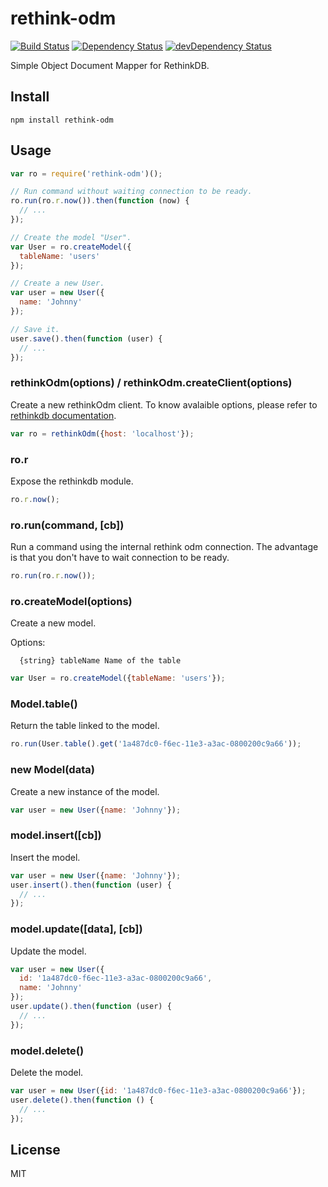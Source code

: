 # rethink-odm
[![Build Status](https://travis-ci.org/neoziro/rethink-odm.svg?branch=master)](https://travis-ci.org/neoziro/rethink-odm)
[![Dependency Status](https://david-dm.org/neoziro/rethink-odm.svg?theme=shields.io)](https://david-dm.org/neoziro/rethink-odm)
[![devDependency Status](https://david-dm.org/neoziro/rethink-odm/dev-status.svg?theme=shields.io)](https://david-dm.org/neoziro/rethink-odm#info=devDependencies)

Simple Object Document Mapper for RethinkDB.

## Install

```
npm install rethink-odm
```

## Usage

```js
var ro = require('rethink-odm')();

// Run command without waiting connection to be ready.
ro.run(ro.r.now()).then(function (now) {
  // ...
});

// Create the model "User".
var User = ro.createModel({
  tableName: 'users'
});

// Create a new User.
var user = new User({
  name: 'Johnny'
});

// Save it.
user.save().then(function (user) {
  // ...
});

```

### rethinkOdm(options) / rethinkOdm.createClient(options)

Create a new rethinkOdm client. To know avalaible options, please refer to [rethinkdb documentation](http://rethinkdb.com/api/javascript/connect/).

```js
var ro = rethinkOdm({host: 'localhost'});
```

### ro.r

Expose the rethinkdb module.

```js
ro.r.now();
```

### ro.run(command, [cb])

Run a command using the internal rethink odm connection. The advantage is that you don't have to wait connection to be ready.

```js
ro.run(ro.r.now());
```

### ro.createModel(options)

Create a new model.

Options:

```
  {string} tableName Name of the table
```

```js
var User = ro.createModel({tableName: 'users'});
```

### Model.table()

Return the table linked to the model.

```js
ro.run(User.table().get('1a487dc0-f6ec-11e3-a3ac-0800200c9a66'));
```

### new Model(data)

Create a new instance of the model.

```js
var user = new User({name: 'Johnny'});
```

### model.insert([cb])

Insert the model.

```js
var user = new User({name: 'Johnny'});
user.insert().then(function (user) {
  // ...
});
```

### model.update([data], [cb])

Update the model.

```js
var user = new User({
  id: '1a487dc0-f6ec-11e3-a3ac-0800200c9a66',
  name: 'Johnny'
});
user.update().then(function (user) {
  // ...
});
```

### model.delete()

Delete the model.

```js
var user = new User({id: '1a487dc0-f6ec-11e3-a3ac-0800200c9a66'});
user.delete().then(function () {
  // ...
});
```

## License

MIT